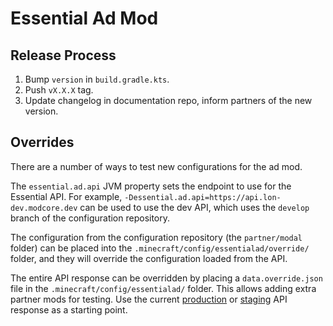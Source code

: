 # Essential Ad Mod

## Release Process
1. Bump `version` in `build.gradle.kts`.
2. Push `vX.X.X` tag.
3. Update changelog in documentation repo, inform partners of the new version.

## Overrides

There are a number of ways to test new configurations for the ad mod.

The `essential.ad.api` JVM property sets the endpoint to use for the Essential API. For example,
`-Dessential.ad.api=https://api.lon-dev.modcore.dev` can be used to use the dev API, which uses
the `develop` branch of the configuration repository.

The configuration from the configuration repository (the `partner/modal` folder) can be placed
into the `.minecraft/config/essentialad/override/` folder, and they will override the configuration
loaded from the API.

The entire API response can be overridden by placing a `data.override.json` file in
the `.minecraft/config/essentialad/` folder. This allows adding extra partner mods for testing.
Use the current [production](https://api.essential.gg/v1/mod-partner) or
[staging](https://api.lon-dev.modcore.dev/v1/mod-partner) API response as a starting point.
